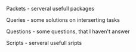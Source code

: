 Packets   - serveral usefull packages

Queries   - some solutions on interserting tasks

Questions - some questions, that I haven't answer

Scripts    - serveral usefull sripts